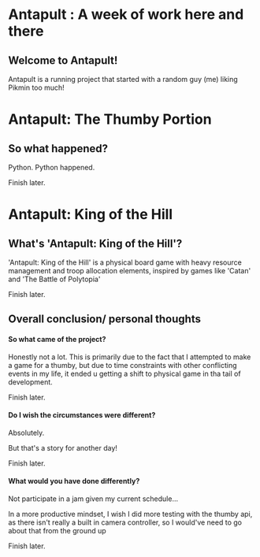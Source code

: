# Antapult : A week of work here and there

## Welcome to Antapult!

Antapult is a running project that started with a random guy (me) liking Pikmin too much!

# Antapult: The Thumby Portion

## So what happened?

Python. Python happened.

Finish later.

# Antapult: King of the Hill

## What's 'Antapult: King of the Hill'?

'Antapult: King of the Hill' is a physical board game with heavy resource management and troop allocation elements, inspired by games like 'Catan' and 'The Battle of Polytopia'

Finish later.

## Overall conclusion/ personal thoughts

#### So what came of the project?

Honestly not a lot. This is primarily due to the fact that I attempted to make a game for a thumby, but due to time constraints with other conflicting events in my life, it ended u getting a shift to physical game in tha tail of development.

Finish later.

#### Do I wish the circumstances were different?

Absolutely.

But that's a story for another day!

Finish later.

#### What would you have done differently?

Not participate in a jam given my current schedule...

In a more productive mindset, I wish I did more testing with the thumby api, as there isn't really a built in camera controller, so I would've need to go about that from the ground up

Finish later.